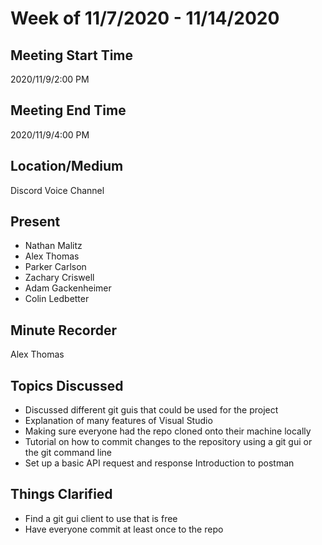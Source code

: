 ﻿


# Week of 11/7/2020 - 11/14/2020
## Meeting Start Time
2020/11/9/2:00 PM
## Meeting End Time
2020/11/9/4:00 PM
## Location/Medium
Discord Voice Channel
## Present
- Nathan Malitz
- Alex Thomas
- Parker Carlson
- Zachary Criswell
- Adam Gackenheimer
- Colin Ledbetter
## Minute Recorder
Alex Thomas
## Topics Discussed
- Discussed different git guis that could be used for the project
- Explanation of many features of Visual Studio 
- Making sure everyone had the repo cloned onto their machine locally
- Tutorial on how to commit changes to the repository using a git gui or the git command line
- Set up a basic API request and response
Introduction to postman
## Things Clarified
- Find a git gui client to use that is free
- Have everyone commit at least once to the repo
